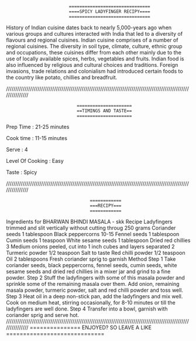 # 
                            ===============================
                            ====SPICY LADYFINGER RECIPY====
                            ===============================

History of Indian cuisine dates back to nearly 5,000-years ago when various groups and cultures interacted with India that led to a diversity of flavours and regional cuisines.
Indian cuisine comprises of a number of regional cuisines.  The diversity in soil type, climate, culture, ethnic group and occupations, these cuisines differ from each other mainly due to the use of locally available spices, herbs, vegetables and fruits. Indian food is also influenced by religious and cultural choices and traditions. 
Foreign invasions, trade relations and colonialism had introduced certain foods to the country like potato, chillies and breadfruit.    

///////////////////////////////////////////////////////////////////////////////////////////////////////////////


                               =====================
                               ==TIMINGS AND TASTE==
                               =====================
Prep Time : 21-25 minutes

Cook time : 11-15 minutes

Serve : 4

Level Of Cooking : Easy

Taste : Spicy

///////////////////////////////////////////////////////////////////////////////////////////////////////////////

                                    ============
                                    ===RECIPY===
                                    ============


Ingredients for BHARWAN BHINDI MASALA - skk Recipe
Ladyfingers trimmed and slit vertically without cutting throug 250 grams
Coriander seeds 1 tablespoon
Black peppercorns 10-15
Fennel seeds 1 tablespoon
Cumin seeds 1 teaspoon
White sesame seeds 1 tablespoon
Dried red chillies 3
Medium onions peeled, cut into 1 inch cubes and layers separated 2
Turmeric powder 1/2 teaspoon
Salt to taste
Red chilli powder 1/2 teaspoon
Oil 2 tablespoons
Fresh coriander sprig to garnish
Method
Step 1
Take coriander seeds, black peppercorns, fennel seeds, cumin seeds, white sesame seeds and dried red chillies in a mixer jar and grind to a fine powder.
Step 2
Stuff the ladyfingers with some of this masala powder and sprinkle some of the remaining masala over them. Add onion, remaining masala powder, turmeric powder, salt and red chilli powder and toss well.
Step 3
Heat oil in a deep non-stick pan, add the ladyfingers and mix well. Cook on medium heat, stirring occasionally, for 8-10 minutes or till the ladyfingers are well done.
Step 4
Transfer into a bowl, garnish with coriander sprig and serve hot.
///////////////////////////////////////////////////////////////////////////////////////////////////////////////
            ===============   ENJOYED? SO LEAVE A LIKE   =============================